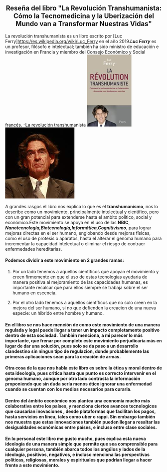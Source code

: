 ## <center> Reseña del libro "La Revolución Transhumanista: Cómo la Tecnomedicina y la Uberización del Mundo van a Transformar Nuestras Vidas"</center>

La revolución transhumanista es un libro escrito por [Luc Ferry]https://es.wikipedia.org/wiki/Luc_Ferry en el año 2019.***Luc Ferry*** es un profesor, filósofo e intelectual; también ha sido ministro de educación e investigación en Francia y miembro del Consejo Económico y Social francés. -La revolución transhumanista 
![](imagen/1.jpg) ![](imagen/3.jpg)


 A grandes rasgos el libro nos explica lo que es el **transhumanismo**, nos lo describe como un movimiento, principalmente intelectual y científico, pero con un gran potencial para extenderse hasta el ambito político, social y económico.Este movimiento se apoya en el uso de las **NBIC**, ***Nanotecnología,Biotecnología,Informática,Cognitivismo***, para lograr mejoras directas en el ser humano, englobando desde mejoras físicas, como el uso de protesis o aparatos, hasta el alterar el genoma humano para incrementar la capacidad intelectual o eliminar el riesgo de contraer enfermedades hereditarias.

#### Podemos dividir a este movimiento en 2 grandes ramas:
1. Por un lado tenemos a aquellos científicos que apoyan el movimiento y creen firmemente en que el uso de estas tecnologías ayudaria de manera positiva al mejoramiento de las capacidades humanas, es importante recalcar que para ellos siempre se trabaja sobre el ser humano en escencia.

2. Por el otro lado tenemos a aquellos científicos que no solo creen en la mejora del ser humano, si no que defienden la creacion de una nueva especie: un hibrido entre hombre y humano.

#### En el libro se nos hace mención de como este movimiento de una manera regulada y legal puede llegar a tener un impacto completamente positivo dentro de esta sociedad. También menciona, a mi parecer lo más importante, que frenar por completo este movimiento perjudicaria más en lugar de dar una solución, pues solo se da paso a un desarrollo clandestino sin ningun tipo de regulazion, donde probablemente las primeras aplicaciones sean para la creación de armas.

#### Otra cosa de la que nos habla este libro es sobre la ética y moral dentro de esta ideología, pues critica hasta que punto es correcto intervenir en el genoma humano, aunque por otro lado contrasta la información proponiendo que sin duda sería menos ético ignorar una enfermedad cuando se cuentan con los medios necesarios para curarla.

#### Dentro del ámbito económico nos plantea una economía mucho más colaborativa entre los países, y menciona ciertos avances tecnologícos que causarian inovaciones , desde plataformas que facilitan los pagos, hasta servicios en línea, tales como uber o rappi. Sin embargo también nos muestra que estas innovaciones también pueden llegar a resaltar las desigualdades económicas entre países, e incluso entre clase sociales.

#### En lo personal este libro me gusto mucho, pues explica esta nueva ideología de una manera simple que permite que sea comprensible para cualquier persona, también abarca todos los angúlos y lados de la ideología, positivos, negativos, e incluso menciona las perspectivas políticas, religiosas, morales y espirituales que podrían llegar a hacer frente a este movimiento.</div>
